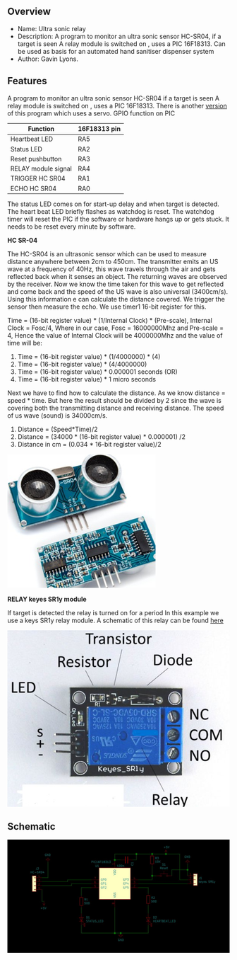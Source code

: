 
Overview
--------------------------------------------
* Name: Ultra sonic relay
* Description: A program to monitor an ultra sonic sensor HC-SR04, if a target is seen 
A relay module is switched on , uses  a PIC 16F18313. Can be used as basis for an automated hand sanitiser dispenser system 
* Author: Gavin Lyons.

Features
----------------------
A program to monitor an ultra sonic sensor HC-SR04 if a target is seen 
A relay module is switched on , uses  a PIC 16F18313.
There is another [version](https://github.com/gavinlyonsrepo/pic_16F18313_projects) of this program which uses a servo.
GPIO function on PIC

| Function  | 16F18313 pin |
| --- | --- |
| Heartbeat LED  | RA5 |
| Status LED | RA2 |
| Reset pushbutton | RA3 |
| RELAY module signal | RA4 |
| TRIGGER HC SR04  | RA1 |
| ECHO  HC SR04| RA0 |

The status LED comes on for start-up delay and when 
target is detected. The heart beat LED briefly flashes as watchdog is reset.
The watchdog timer will reset the PIC if the software or hardware hangs up or gets stuck.
It needs to be reset every minute by software. 

**HC SR-04**

The HC-SR04 is an ultrasonic sensor which can be used to measure distance anywhere between 2cm to 450cm. The transmitter emits an US wave at a frequency of 40Hz, this wave travels through the air and gets reflected back when it senses an object. The returning waves are observed by the receiver. Now we know the time taken for this wave to get reflected and come back and the speed of the US wave is also universal (3400cm/s). Using this information e can calculate the distance covered. We trigger the sensor then measure the echo. We use timer1 16-bit register for this.

Time = (16-bit register value) * (1/Internal Clock) * (Pre-scale), Internal Clock = Fosc/4,
Where in our case, Fosc = 16000000Mhz and Pre-scale = 4,
Hence the value of Internal Clock will be 4000000Mhz and the value of time will be:

1. Time = (16-bit register value) * (1/4000000) * (4)
2. Time  = (16-bit register value) * (4/4000000)
3. Time = (16-bit register value) * 0.000001 seconds (OR)
4. Time = (16-bit register value) * 1 micro seconds

Next we have to find how to calculate the distance. As we know distance = speed * time. But here the result should be divided by 2 since the wave is covering both the transmitting distance and receiving distance. The speed of us wave (sound) is 34000cm/s.

1. Distance = (Speed*Time)/2
2. Distance  = (34000 * (16-bit register value) * 0.000001) /2
3. Distance in cm = (0.034 * 16-bit register value)/2


![ PIC ](https://github.com/gavinlyonsrepo/pic_16F18313_projects/blob/master/images/hcsr04.jpg)


**RELAY keyes SR1y module**

If target is detected the relay is turned on for a period 
In this example we use a keys SR1y relay module.
A schematic of this relay can be found [here](https://github.com/gavinlyonsrepo/pic_12F675_projects/tree/master/projects/PIR_alarm) 

![ PIC2](https://github.com/gavinlyonsrepo/pic_16F18313_projects/blob/master/images/keyessr1y.jpg)


Schematic
------------------------

![ Sch ](https://github.com/gavinlyonsrepo/pic_16F18313_projects/blob/master/images/hcschr.jpg)
